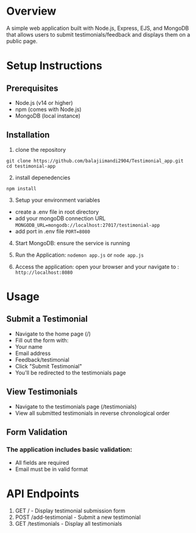 # Overview
A simple web application built with Node.js, Express, EJS, and MongoDB that allows users to submit testimonials/feedback and displays them on a public page.

# Setup Instructions

## Prerequisites
- Node.js (v14 or higher)
- npm (comes with Node.js)
- MongoDB (local instance)

## Installation

1. clone the repository
```
git clone https://github.com/balajiimandi2904/Testimonial_app.git
cd testimonial-app
```

2. install depenedencies
```
npm install
```

3. Setup your environment variables
- create a .env file in root directory
- add your mongoDB connection URL
  ```MONGODB_URL=mongodb://localhost:27017/testimonial-app```
- add port in .env file
  ```PORT=8080```
4. Start MongoDB: ensure the service is running
  
5. Run the Application:
```nodemon app.js```
or
```node app.js```

7. Access the application:
open your browser and your navigate to : ```http://localhost:8080```

# Usage

## Submit a Testimonial
- Navigate to the home page (/)
- Fill out the form with:
 - Your name
 - Email address
 - Feedback/testimonial
 - Click "Submit Testimonial"
- You'll be redirected to the testimonials page

## View Testimonials
- Navigate to the testimonials page (/testimonials)
- View all submitted testimonials in reverse chronological order

## Form Validation
### The application includes basic validation:
- All fields are required
- Email must be in valid format

# API Endpoints
1. GET / - Display testimonial submission form
2. POST /add-testimonial - Submit a new testimonial
3. GET /testimonials - Display all testimonials
